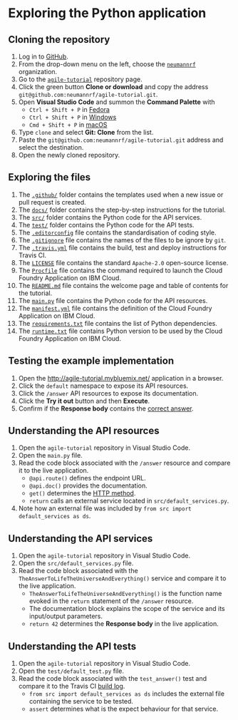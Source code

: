 # Exploring the Python application

## Cloning the repository

1. Log in to [GitHub](https://github.com/).
1. From the drop-down menu on the left, choose the [`neumannrf`](https://github.com/neumannrf) organization.
1. Go to the [`agile-tutorial`](https://github.com/neumannrf/agile-tutorial) repository page.
1. Click the green button **Clone or download** and copy the address `git@github.com:neumannrf/agile-tutorial.git`.
1. Open **Visual Studio Code** and summon the **Command Palette** with
    * `Ctrl + Shift + P` in [Fedora](https://code.visualstudio.com/shortcuts/keyboard-shortcuts-linux.pdf)
    * `Ctrl + Shift + P` in [Windows](https://code.visualstudio.com/shortcuts/keyboard-shortcuts-windows.pdf)
    * `Cmd + Shift + P` in [macOS](https://code.visualstudio.com/shortcuts/keyboard-shortcuts-macos.pdf)
1. Type `clone` and select **Git: Clone** from the list.
1. Paste the `git@github.com:neumannrf/agile-tutorial.git` address and select the destination.
1. Open the newly cloned repository.

## Exploring the files

1. The [`.github/`](../.github/) folder contains the templates used when a new issue or pull request is created.
1. The [`docs/`](../docs/) folder contains the step-by-step instructions for the tutorial.
1. The [`src/`](../src/) folder contains the Python code for the API services.
1. The [`test/`](../test/) folder contains the Python code for the API tests.
1. The [`.editorconfig`](../.editorconfig) file contains the standardisation of coding style.
1. The [`.gitignore`](../.gitignore) file contains the names of the files to be ignore by `git`.
1. The [`.travis.yml`](../.travis.yml) file contains the build, test and deploy instructions for Travis CI.
1. The [`LICENSE`](../LICENSE.md) file contains the standard `Apache-2.0` open-source license.
1. The [`Procfile`](../Procfile) file contains the command required to launch the Cloud Foundry Application on IBM Cloud.
1. The [`README.md`](../README.md) file contains the welcome page and table of contents for the tutorial.
1. The [`main.py`](../main.py) file contains the Python code for the API resources.
1. The [`manifest.yml`](../manifest.yml) file contains the definition of the Cloud Foundry Application on IBM Cloud.
1. The [`requirements.txt`](../requirements.txt) file contains the list of Python dependencies.
1. The [`runtime.txt`](../runtime.txt) file contains Python version to be used by the Cloud Foundry Application on IBM Cloud.

## Testing the example implementation

1. Open the <http://agile-tutorial.mybluemix.net/> application in a browser.
1. Click the `default` namespace to expose its API resources.
1. Click the `/answer` API resources to expose its documentation.
1. Click the **Try it out** button and then **Execute**.
1. Confirm if the **Response body** contains the [correct answer](https://goo.gl/6gFWyU).

## Understanding the API resources

1. Open the `agile-tutorial` repository in Visual Studio Code.
1. Open the `main.py` file.
1. Read the code block associated with the `/answer` resource and compare it to the live application.
    * `@api.route()` defines the endpoint URL.
    * `@api.doc()` provides the documentation.
    * `get()` determines the [HTTP method](https://spring.io/understanding/REST#http-methods).
    * `return` calls an external service located in `src/default_services.py`.
1. Note how an external file was included by `from src import default_services as ds`.

## Understanding the API services

1. Open the `agile-tutorial` repository in Visual Studio Code.
1. Open the `src/default_services.py` file.
1. Read the code block associated with the `TheAnswerToLifeTheUniverseAndEverything()` service and compare it to the live application.
    * `TheAnswerToLifeTheUniverseAndEverything()` is the function name evoked in the `return` statement of the `/answer` resource.
    * The documentation block explains the scope of the service and its input/output parameters.
    * `return 42` determines the **Response body** in the live application.

## Understanding the API tests

1. Open the `agile-tutorial` repository in Visual Studio Code.
1. Open the `test/default_test.py` file.
1. Read the code block associated with the `test_answer()` test and compare it to the Travis CI [build log](https://travis-ci.com/neumannrf/agile-tutorial).
    * `from src import default_services as ds` includes the external file containing the service to be tested.
    * `assert` determines what is the expect behaviour for that service.
